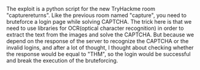 The exploit is a python script for the new TryHackme room "capturereturns". Like the previous room named "capture", you need to bruteforce a login page while solving CAPTCHA. The trick here is that
we need to use libraries for OCR(optical character recognition) in order to extract the text from the images and solve the CAPTCHA. But because we depend on the response of the server to recognize 
the CAPTCHA or the invalid logins, and after a lot of thought, I thought about checking whether the response would be equal to "THM", so the login would be successful and break the execution of the
bruteforcing.
